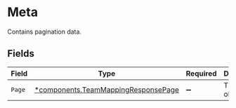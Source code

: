 # Meta

Contains pagination data.


## Fields

| Field                                                                                     | Type                                                                                      | Required                                                                                  | Description                                                                               |
| ----------------------------------------------------------------------------------------- | ----------------------------------------------------------------------------------------- | ----------------------------------------------------------------------------------------- | ----------------------------------------------------------------------------------------- |
| `Page`                                                                                    | [*components.TeamMappingResponsePage](../../models/components/teammappingresponsepage.md) | :heavy_minus_sign:                                                                        | The page object.                                                                          |